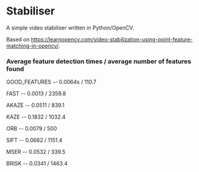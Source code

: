 # Stabiliser
A simple video stabiliser written in Python/OpenCV.

Based on https://learnopencv.com/video-stabilization-using-point-feature-matching-in-opencv/.

### Average feature detection times / average number of features found

GOOD_FEATURES -- 0.0064s / 110.7

FAST -- 0.0013 / 2359.8

AKAZE -- 0.0511 / 839.1

KAZE -- 0.1832 / 1032.4

ORB -- 0.0079 / 500

SIFT -- 0.0662 / 1151.4

MSER -- 0.0532 / 339.5

BRISK -- 0.0341 / 1463.4
